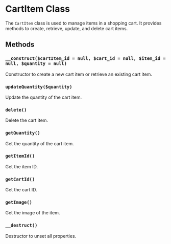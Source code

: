 # CartItem Class

The `CartItem` class is used to manage items in a shopping cart. It provides methods to create, retrieve, update, and delete cart items.

## Methods

### `__construct($cartItem_id = null, $cart_id = null, $item_id = null, $quantity = null)`
Constructor to create a new cart item or retrieve an existing cart item.

### `updateQuantity($quantity)`
Update the quantity of the cart item.

### `delete()`
Delete the cart item.

### `getQuantity()`
Get the quantity of the cart item.

### `getItemId()`
Get the item ID.

### `getCartId()`
Get the cart ID.

### `getImage()`
Get the image of the item.

### `__destruct()`
Destructor to unset all properties.
